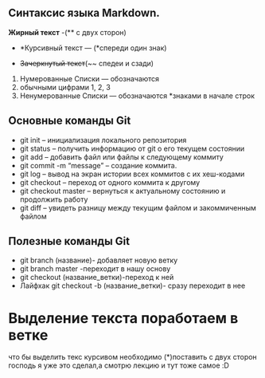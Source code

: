 ## Синтаксис языка Markdown.

**Жирный текст** -(** с двух сторон)

* *Курсивный текст — (*спереди один знак)

* ~~Зачеркнутый текст~~(~~ спедеи и сзади)
 

1. Нумерованные Списки — обозначаются
2. обычными цифрами 1, 2, 3
3. Ненумерованные Списки — обозначаются *знаками в начале строк

## Основные команды Git
* git init – инициализация локального репозитория
* git status – получить информацию от git о его текущем состоянии
* git add – добавить файл или файлы к следующему коммиту
* git commit -m “message” – создание коммита.
* git log – вывод на экран истории всех коммитов с их хеш-кодами
* git checkout – переход от одного коммита к другому
* git checkout master – вернуться к актуальному состоянию и продолжить работу
* git diff – увидеть разницу между текущим файлом и закоммиченным файлом
## Полезные команды Git
* git branch (название)- добавляет новую ветку
* git branch master -переходит в нашу основу
* git checkout (название_ветки)-переход к ней
* Лайфхак git checkout -b (название_ветки)- сразу переходит в нее

# Выделение текста поработаем в ветке

что бы выделить текс курсивом необходимо (*)поставить с двух сторон
господь я уже это сделал,а смотрю лекцию и тут тоже самое :D